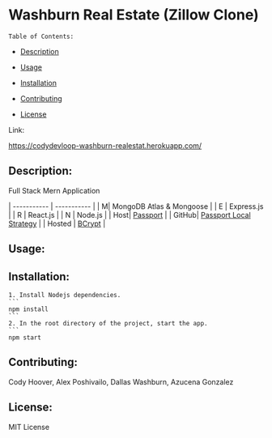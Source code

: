 
  # Washburn Real Estate (Zillow Clone)

    Table of Contents:
  
  - [Description](#description)
  
  - [Usage](#usage)
  
  - [Installation](#installation)
    
  - [Contributing](#contributing)
  
  - [License](#license)
  
Link:
   
https://codydevloop-washburn-realestat.herokuapp.com/
  
## Description:
Full Stack Mern Application


| ----------- | ----------- |
| M| MongoDB Atlas & Mongoose |
| E | Express.js |
| R | React.js |
| N | Node.js |
| Host| [Passport](https://www.npmjs.com/package/passport) |
| GitHub| [Passport Local Strategy](https://www.npmjs.com/package/passport-local) |
| Hosted | [BCrypt](https://www.npmjs.com/package/bcrypt) |


  
## Usage:


    
        
  
## Installation:

    1. Install Nodejs dependencies.
    ```
    npm install
    ```
    2. In the root directory of the project, start the app.
    ```
    npm start
  
## Contributing:
  
  Cody Hoover, Alex Poshivailo, Dallas Washburn, Azucena Gonzalez
  

## License:

MIT License
  

